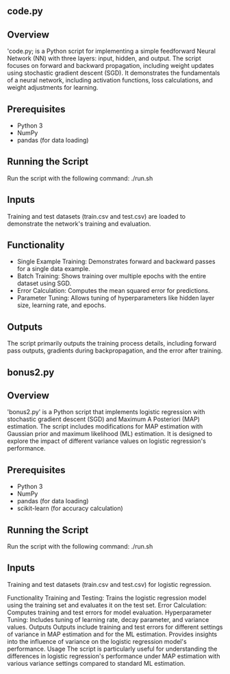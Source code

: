 ## code.py

## Overview
'code.py; is a Python script for implementing a simple feedforward Neural Network (NN) with three layers: input, hidden, and output. The script focuses on forward and backward propagation, including weight updates using stochastic gradient descent (SGD). It demonstrates the fundamentals of a neural network, including activation functions, loss calculations, and weight adjustments for learning.

## Prerequisites
- Python 3
- NumPy
- pandas (for data loading)

## Running the Script
Run the script with the following command:
./run.sh

## Inputs
Training and test datasets (train.csv and test.csv) are loaded to demonstrate the network's training and evaluation.

## Functionality
- Single Example Training: Demonstrates forward and backward passes for a single data example.
- Batch Training: Shows training over multiple epochs with the entire dataset using SGD.
- Error Calculation: Computes the mean squared error for predictions.
- Parameter Tuning: Allows tuning of hyperparameters like hidden layer size, learning rate, and epochs.

## Outputs
The script primarily outputs the training process details, including forward pass outputs, gradients during backpropagation, and the error after training.

## bonus2.py

## Overview
'bonus2.py' is a Python script that implements logistic regression with stochastic gradient descent (SGD) and Maximum A Posteriori (MAP) estimation. The script includes modifications for MAP estimation with Gaussian prior and maximum likelihood (ML) estimation. It is designed to explore the impact of different variance values on logistic regression's performance.

## Prerequisites
- Python 3
- NumPy
- pandas (for data loading)
- scikit-learn (for accuracy calculation)
 
## Running the Script
Run the script with the following command:
./run.sh

## Inputs
Training and test datasets (train.csv and test.csv) for logistic regression.

Functionality
Training and Testing: Trains the logistic regression model using the training set and evaluates it on the test set.
Error Calculation: Computes training and test errors for model evaluation.
Hyperparameter Tuning: Includes tuning of learning rate, decay parameter, and variance values.
Outputs
Outputs include training and test errors for different settings of variance in MAP estimation and for the ML estimation.
Provides insights into the influence of variance on the logistic regression model's performance.
Usage
The script is particularly useful for understanding the differences in logistic regression's performance under MAP estimation with various variance settings compared to standard ML estimation.





